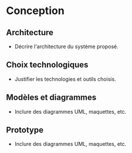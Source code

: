 # Conception

## Architecture

- Décrire l'architecture du système proposé.

## Choix technologiques

- Justifier les technologies et outils choisis.

## Modèles et diagrammes

- Inclure des diagrammes UML, maquettes, etc.

## Prototype

- Inclure des diagrammes UML, maquettes, etc.
